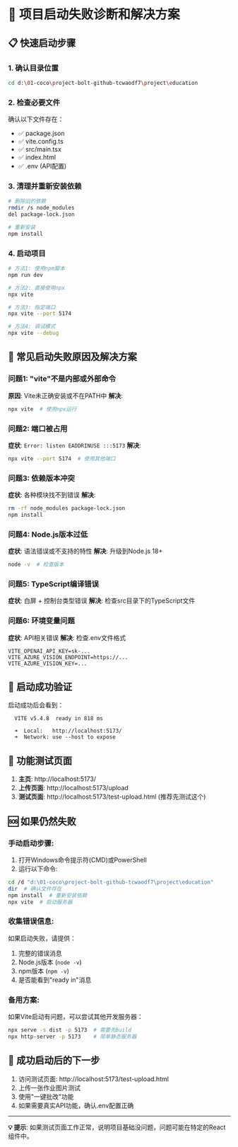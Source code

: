 # 🚀 项目启动失败诊断和解决方案

## 📋 快速启动步骤

### 1. 确认目录位置
```bash
cd d:\01-coco\project-bolt-github-tcwaodf7\project\education
```

### 2. 检查必要文件
确认以下文件存在：
- ✅ package.json
- ✅ vite.config.ts  
- ✅ src/main.tsx
- ✅ index.html
- ✅ .env (API配置)

### 3. 清理并重新安装依赖
```bash
# 删除旧的依赖
rmdir /s node_modules
del package-lock.json

# 重新安装
npm install
```

### 4. 启动项目
```bash
# 方法1: 使用npm脚本
npm run dev

# 方法2: 直接使用npx
npx vite

# 方法3: 指定端口
npx vite --port 5174

# 方法4: 调试模式
npx vite --debug
```

## 🔧 常见启动失败原因及解决方案

### 问题1: "vite"不是内部或外部命令
**原因**: Vite未正确安装或不在PATH中
**解决**:
```bash
npx vite  # 使用npx运行
```

### 问题2: 端口被占用
**症状**: `Error: listen EADDRINUSE :::5173`
**解决**:
```bash
npx vite --port 5174  # 使用其他端口
```

### 问题3: 依赖版本冲突
**症状**: 各种模块找不到错误
**解决**:
```bash
rm -rf node_modules package-lock.json
npm install
```

### 问题4: Node.js版本过低
**症状**: 语法错误或不支持的特性
**解决**: 升级到Node.js 18+
```bash
node -v  # 检查版本
```

### 问题5: TypeScript编译错误
**症状**: 白屏 + 控制台类型错误
**解决**: 检查src目录下的TypeScript文件

### 问题6: 环境变量问题
**症状**: API相关错误
**解决**: 检查.env文件格式
```
VITE_OPENAI_API_KEY=sk-...
VITE_AZURE_VISION_ENDPOINT=https://...
VITE_AZURE_VISION_KEY=...
```

## 🎯 启动成功验证

启动成功后会看到：
```
  VITE v5.4.8  ready in 818 ms

  ➜  Local:   http://localhost:5173/
  ➜  Network: use --host to expose
```

## 📱 功能测试页面

1. **主页**: http://localhost:5173/
2. **上传页面**: http://localhost:5173/upload  
3. **测试页面**: http://localhost:5173/test-upload.html (推荐先测试这个)

## 🆘 如果仍然失败

### 手动启动步骤:
1. 打开Windows命令提示符(CMD)或PowerShell
2. 运行以下命令:

```bash
cd /d "d:\01-coco\project-bolt-github-tcwaodf7\project\education"
dir  # 确认文件存在
npm install  # 重新安装依赖
npx vite  # 启动服务器
```

### 收集错误信息:
如果启动失败，请提供：
1. 完整的错误消息
2. Node.js版本 (`node -v`)
3. npm版本 (`npm -v`)
4. 是否能看到"ready in"消息

### 备用方案:
如果Vite启动有问题，可以尝试其他开发服务器：
```bash
npx serve -s dist -p 5173  # 需要先build
npx http-server -p 5173    # 简单静态服务器
```

## 🎉 成功启动后的下一步

1. 访问测试页面: http://localhost:5173/test-upload.html
2. 上传一张作业图片测试
3. 使用"一键批改"功能
4. 如果需要真实API功能，确认.env配置正确

---

**💡 提示**: 如果测试页面工作正常，说明项目基础没问题，问题可能在特定的React组件中。
